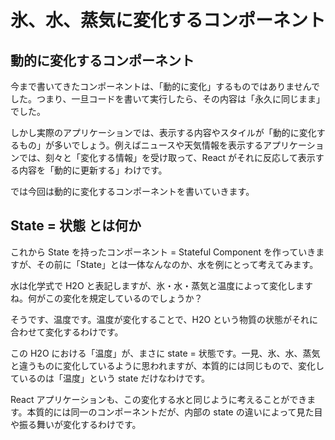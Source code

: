# 氷、水、蒸気に変化するコンポーネント

## 動的に変化するコンポーネント

今まで書いてきたコンポーネントは、「動的に変化」するものではありませんでした。つまり、一旦コードを書いて実行したら、その内容は「永久に同じまま」でした。

しかし実際のアプリケーションでは、表示する内容やスタイルが「動的に変化するもの」が多いでしょう。例えばニュースや天気情報を表示するアプリケーションでは、刻々と「変化する情報」を受け取って、React がそれに反応して表示する内容を「動的に更新する」わけです。

では今回は動的に変化するコンポーネントを書いていきます。

## State = 状態 とは何か

これから State を持ったコンポーネント = Stateful Component を作っていきますが、その前に「State」とは一体なんなのか、水を例にとって考えてみます。

水は化学式で H2O と表記しますが、氷・水・蒸気と温度によって変化しますね。何がこの変化を規定しているのでしょうか？

そうです、温度です。温度が変化することで、H2O という物質の状態がそれに合わせて変化するわけです。

この H2O における「温度」が、まさに state = 状態です。一見、氷、水、蒸気と違うものに変化しているように思われますが、本質的には同じもので、変化しているのは「温度」という state だけなわけです。

React アプリケーションも、この変化する水と同じように考えることができます。本質的には同一のコンポーネントだが、内部の state の違いによって見た目や振る舞いが変化するわけです。



